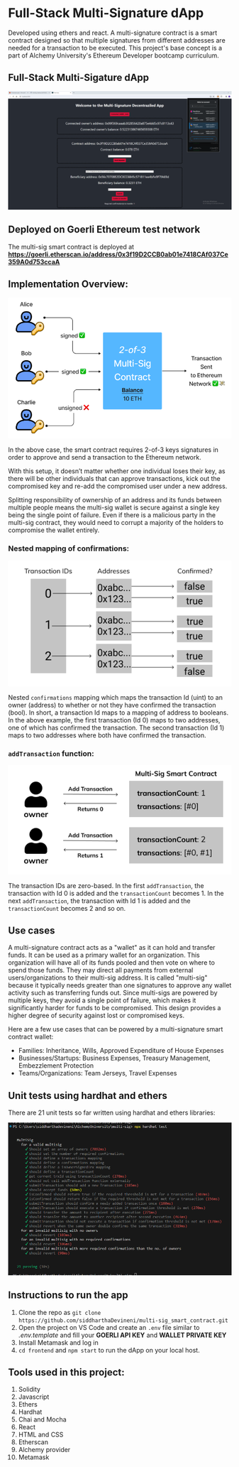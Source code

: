 # Full-Stack Multi-Signature dApp

Developed using ethers and react. A multi-signature contract is a smart contract designed so that multiple signatures from different addresses are needed for a transaction to be executed. This project's base concept is a part of Alchemy University's Ethereum Developer bootcamp curriculum.

## Full-Stack Multi-Sigature dApp

![](./multi_sig_frontend.png)

## Deployed on Goerli Ethereum test network

The multi-sig smart contract is deployed at **https://goerli.etherscan.io/address/0x3f19D2CCB0ab01e7418CAf037Ce359A0d753ccaA**

## Implementation Overview:

![](multi_sig_display.png)

In the above case, the smart contract requires 2-of-3 keys signatures in order to approve and send a transaction to the Ethereum network.

With this setup, it doesn’t matter whether one individual loses their key, as there will be other individuals that can approve transactions, kick out the compromised key and re-add the compromised user under a new address.

Splitting responsibility of ownership of an address and its funds between multiple people means the multi-sig wallet is secure against a single key being the single point of failure. Even if there is a malicious party in the multi-sig contract, they would need to corrupt a majority of the holders to compromise the wallet entirely.

### Nested mapping of confirmations:

![](./multi_sig_mapping.png)

Nested `confirmations` mapping which maps the transaction Id (uint) to an owner (address) to whether or not they have confirmed the transaction (bool). In short, a transaction Id maps to a mapping of address to booleans. In the above example, the first transaction (Id 0) maps to two addresses, one of which has confirmed the transaction. The second transaction (Id 1) maps to two addresses where both have confirmed the transaction.

### `addTransaction` function:

![](./multi_sig_trxId.png)

The transaction IDs are zero-based. In the first `addTransaction`, the transaction with Id 0 is added and the `transactionCount` becomes 1.
In the next `addTransaction`, the transaction with Id 1 is added and the `transactionCount` becomes 2 and so on.

## Use cases

A multi-signature contract acts as a "wallet" as it can hold and transfer funds. It can be used as a primary wallet for an organization. This organization will have all of its funds pooled and then vote on where to spend those funds. They may direct all payments from external users/organizations to their multi-sig address.
It is called "multi-sig" because it typically needs greater than one signatures to approve any wallet activity such as transferring funds out. Since multi-sigs are powered by multiple keys, they avoid a single point of failure, which makes it significantly harder for funds to be compromised. This design provides a higher degree of security against lost or compromised keys.

Here are a few use cases that can be powered by a multi-signature smart contract wallet:

- Families: Inheritance, Wills, Approved Expenditure of House Expenses
- Businesses/Startups: Business Expenses, Treasury Management, Embezzlement Protection
- Teams/Organizations: Team Jerseys, Travel Expenses

## Unit tests using hardhat and ethers

There are 21 unit tests so far written using hardhat and ethers libraries:

![](./multi_sig_tests.png)

## Instructions to run the app

1. Clone the repo as `git clone https://github.com/siddharthaDevineni/multi-sig_smart_contract.git`
2. Open the project on VS Code and create an `.env` file similar to _.env.template_ and fill your **GOERLI API KEY** and **WALLET PRIVATE KEY**
3. Install Metamask and log in
4. `cd frontend` and `npm start` to run the dApp on your local host.

## Tools used in this project:

1. Solidity
2. Javascript
3. Ethers
4. Hardhat
5. Chai and Mocha
6. React
7. HTML and CSS
8. Etherscan
9. Alchemy provider
10. Metamask
